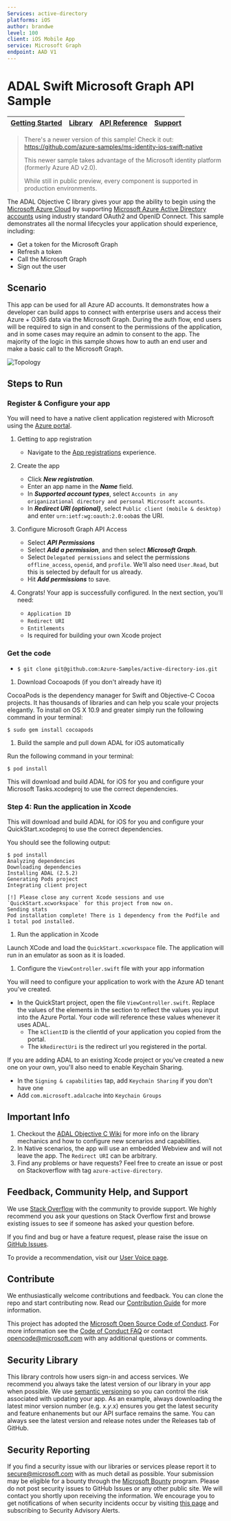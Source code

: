 ```yaml
--- 
Services: active-directory
platforms: iOS
author: brandwe
level: 100
client: iOS Mobile App
service: Microsoft Graph
endpoint: AAD V1
---
```

# ADAL Swift Microsoft Graph API Sample 


| [Getting Started](https://docs.microsoft.com/en-us/azure/active-directory/develop/active-directory-devquickstarts-ios)| [Library](https://github.com/AzureAD/azure-activedirectory-library-for-objc) | [API Reference](http://cocoadocs.org/docsets/ADAL/2.5.1/) | [Support](README.md#community-help-and-support)
| --- | --- | --- | --- |

> There's a newer version of this sample! Check it out: https://github.com/azure-samples/ms-identity-ios-swift-native
>
> This newer sample takes advantage of the Microsoft identity platform (formerly Azure AD v2.0).
>
> While still in public preview, every component is supported in production environments.

The ADAL Objective C library gives your app the ability to begin using the
[Microsoft Azure Cloud](https://cloud.microsoft.com) by supporting [Microsoft Azure Active Directory accounts](https://azure.microsoft.com/en-us/services/active-directory/) using industry standard OAuth2 and OpenID Connect. This sample demonstrates all the normal lifecycles your application should experience, including:

* Get a token for the Microsoft Graph
* Refresh a token
* Call the Microsoft Graph
* Sign out the user

## Scenario

This app can be used for all Azure AD accounts. It demonstrates how a developer can build apps to connect with enterprise users and access their Azure + O365 data via the Microsoft Graph.  During the auth flow, end users will be required to sign in and consent to the permissions of the application, and in some cases may require an admin to consent to the app.  The majority of the logic in this sample shows how to auth an end user and make a basic call to the Microsoft Graph.

![Topology](./images/iosintro.png)

## Steps to Run

### Register & Configure your app

You will need to have a native client application registered with Microsoft using the 
[Azure portal](https://portal.azure.com). 

1. Getting to app registration
    - Navigate to the [App registrations](https://go.microsoft.com/fwlink/?linkid=2083908) experience.
2. Create the app
    - Click ***New registration***.  
    - Enter an app name in the ***Name*** field.
    - In ***Supported account types***, select `Accounts in any origanizational directory and personal Microsoft accounts`.
    - In ***Redirect URI (optional)***, select `Public client (mobile & desktop)` and enter `urn:ietf:wg:oauth:2.0:oob`as the URI.  

3. Configure Microsoft Graph API Access
    - Select ***API Permissions*** 
    - Select ***Add a permission***, and then select ***Microsoft Graph***. 
    - Select `Delegated permissions` and select the permissions `offline_access`, `openid`, and `profile`. We'll also need `User.Read`, but this is selected by default for us already. 
    - Hit ***Add permissions*** to save.

4. Congrats! Your app is successfully configured. In the next section, you'll need:
    - `Application ID`
    - `Redirect URI`
    - `Entitlements`
     - Is required for building your own Xcode project

### Get the code

* `$ git clone git@github.com:Azure-Samples/active-directory-ios.git`

1. Download Cocoapods (if you don't already have it)

CocoaPods is the dependency manager for Swift and Objective-C Cocoa projects. It has thousands of libraries and can help you scale your projects elegantly. To install on OS X 10.9 and greater simply run the following command in your terminal:

`$ sudo gem install cocoapods`

1. Build the sample and pull down ADAL for iOS automatically

Run the following command in your terminal:

`$ pod install`

This will download and build ADAL for iOS for you and configure your Microsoft Tasks.xcodeproj to use the correct dependencies.

### Step 4: Run the application in Xcode

This will download and build ADAL for iOS for you and configure your QuickStart.xcodeproj to use the correct dependencies.

You should see the following output:

```
$ pod install
Analyzing dependencies
Downloading dependencies
Installing ADAL (2.5.2)
Generating Pods project
Integrating client project

[!] Please close any current Xcode sessions and use `QuickStart.xcworkspace` for this project from now on.
Sending stats
Pod installation complete! There is 1 dependency from the Podfile and 1 total pod installed.
```

1.  Run the application in Xcode

Launch XCode and load the `QuickStart.xcworkspace` file. The application will run in an emulator as soon as it is loaded.


1. Configure the `ViewController.swift` file with your app information

You will need to configure your application to work with the Azure AD tenant you've created.

-	In the QuickStart project, open the file `ViewController.swift`.  Replace the values of the elements in the section to reflect the values you input into the Azure Portal.  Your code will reference these values whenever it uses ADAL.
    -	The `kClientID` is the clientId of your application you copied from the portal.
    -	The `kRedirectUri` is the redirect url you registered in the portal.

If you are adding ADAL to an existing Xcode project or you've created a new one on your own, you'll also need to enable Keychain Sharing.
- In the ```Signing & capabilities``` tap, add ```Keychain Sharing``` if you don't have one
- Add `com.microsoft.adalcache` into ```Keychain Groups``` 

## Important Info

1. Checkout the [ADAL Objective C Wiki](https://github.com/AzureAD/azure-activedirectory-library-for-objc/wiki) for more info on the library mechanics and how to configure new scenarios and capabilities. 
2. In Native scenarios, the app will use an embedded Webview and will not leave the app. The `Redirect URI` can be arbitrary. 
3. Find any problems or have requests? Feel free to create an issue or post on Stackoverflow with 
tag `azure-active-directory`. 

## Feedback, Community Help, and Support

We use [Stack Overflow](http://stackoverflow.com/questions/tagged/adal) with the community to 
provide support. We highly recommend you ask your questions on Stack Overflow first and browse 
existing issues to see if someone has asked your question before. 

If you find and bug or have a feature request, please raise the issue 
on [GitHub Issues](../../issues). 

To provide a recommendation, visit 
our [User Voice page](https://feedback.azure.com/forums/169401-azure-active-directory).

## Contribute

We enthusiastically welcome contributions and feedback. You can clone the repo and start 
contributing now. Read our [Contribution Guide](CONTRIBUTING.md) for more information.

This project has adopted the 
[Microsoft Open Source Code of Conduct](https://opensource.microsoft.com/codeofconduct/). 
For more information see 
the [Code of Conduct FAQ](https://opensource.microsoft.com/codeofconduct/faq/) or contact 
[opencode@microsoft.com](mailto:opencode@microsoft.com) with any additional questions or comments.

## Security Library

This library controls how users sign-in and access services. We recommend you always take the 
latest version of our library in your app when possible. We 
use [semantic versioning](http://semver.org) so you can control the risk associated with updating 
your app. As an example, always downloading the latest minor version number (e.g. x.*y*.x) ensures 
you get the latest security and feature enhanements but our API surface remains the same. You 
can always see the latest version and release notes under the Releases tab of GitHub.

## Security Reporting

If you find a security issue with our libraries or services please report it 
to [secure@microsoft.com](mailto:secure@microsoft.com) with as much detail as possible. Your 
submission may be eligible for a bounty through the [Microsoft Bounty](http://aka.ms/bugbounty) 
program. Please do not post security issues to GitHub Issues or any other public site. We will 
contact you shortly upon receiving the information. We encourage you to get notifications of when 
security incidents occur by 
visiting [this page](https://technet.microsoft.com/en-us/security/dd252948) and subscribing 
to Security Advisory Alerts.
